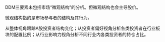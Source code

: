 DDM三要素未包括市场“微观结构”的分析。但微观结构也会主导股价。

微观结构指的是市场参与者的结构及其行为。

从整体视角跟踪A股投资者结构变化；从投资者偏好视角分析各类投资者在行业板块的配置比例；从行业影响力视角分析不同行业内各类投资者的持仓占比。


